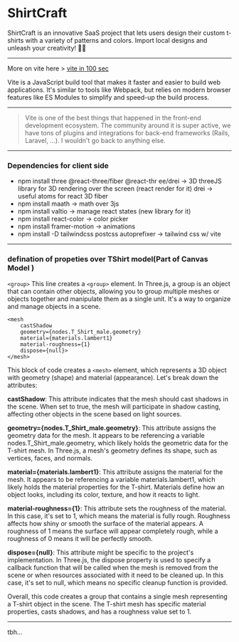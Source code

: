 # ShirtCraft
ShirtCraft  is an innovative SaaS project that lets users design their custom t-shirts with a variety of patterns and colors. Import local designs and unleash your creativity! 🎨👕
<hr>

More on vite here > [vite in 100 sec](https://www.youtube.com/watch?v=KCrXgy8qtjM)

Vite is a JavaScript build tool that makes it faster and easier to build web applications. It's similar to tools like Webpack, but relies on modern browser features like ES Modules to simplify and speed-up the build process. 
<hr>

> Vite is one of the best things that happened in the front-end development ecosystem. The community around it is super active, we have tons of plugins and integrations for back-end frameworks (Rails, Laravel, ...). I wouldn't go back to anything else.

<hr>

### Dependencies for client side
- npm install three @react-three/fiber @react-thr
ee/drei -> 3D threeJS library for 3D rendering over the screen (react render for it) drei -> useful atoms for react 3D fiber
- npm install maath -> math over 3js
- npm install valtio -> manage react states (new library for it)
- npm install react-color -> color picker
- npm install framer-motion -> animations
- npm install -D tailwindcss postcss autoprefixer -> tailwind css w/ vite
<hr> 

### defination of propeties over TShirt model(Part of Canvas Model ) 

`<group>`
This line creates a `<group>` element. In Three.js, a group is an object that can contain other objects, allowing you to group multiple meshes or objects together and manipulate them as a single unit. It's a way to organize and manage objects in a scene.

```
<mesh
    castShadow
    geometry={nodes.T_Shirt_male.geometry}
    material={materials.lambert1}
    material-roughness={1}
    dispose={null}>
</mesh>
```

This block of code creates a `<mesh>` element, which represents a 3D object with geometry (shape) and material (appearance). Let's break down the attributes:

**castShadow**: This attribute indicates that the mesh should cast shadows in the scene. When set to true, the mesh will participate in shadow casting, affecting other objects in the scene based on light sources.

**geometry={nodes.T_Shirt_male.geometry}**: This attribute assigns the geometry data for the mesh. It appears to be referencing a variable nodes.T_Shirt_male.geometry, which likely holds the geometric data for the T-shirt mesh. In Three.js, a mesh's geometry defines its shape, such as vertices, faces, and normals.

**material={materials.lambert1}**: This attribute assigns the material for the mesh. It appears to be referencing a variable materials.lambert1, which likely holds the material properties for the T-shirt. Materials define how an object looks, including its color, texture, and how it reacts to light.

**material-roughness={1}**: This attribute sets the roughness of the material. In this case, it's set to 1, which means the material is fully rough. Roughness affects how shiny or smooth the surface of the material appears. A roughness of 1 means the surface will appear completely rough, while a roughness of 0 means it will be perfectly smooth.

**dispose={null}**: This attribute might be specific to the project's implementation. In Three.js, the dispose property is used to specify a callback function that will be called when the mesh is removed from the scene or when resources associated with it need to be cleaned up. In this case, it's set to null, which means no specific cleanup function is provided.

Overall, this code creates a group that contains a single mesh representing a T-shirt object in the scene. The T-shirt mesh has specific material properties, casts shadows, and has a roughness value set to 1.

<hr> 

tbh...
